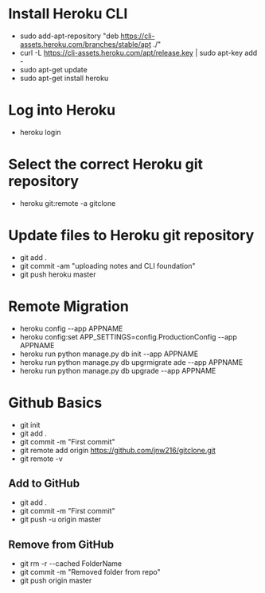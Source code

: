 
# Install Heroku CLI
* sudo add-apt-repository "deb https://cli-assets.heroku.com/branches/stable/apt ./"
* curl -L https://cli-assets.heroku.com/apt/release.key | sudo apt-key add -
* sudo apt-get update
* sudo apt-get install heroku



# Log into Heroku
* heroku login

# Select the correct Heroku git repository
* heroku git:remote -a gitclone


# Update files to Heroku git repository
* git add . 
* git commit -am "uploading notes and CLI foundation"
* git push heroku master

# Remote Migration
* heroku config --app APPNAME
* heroku config:set APP_SETTINGS=config.ProductionConfig --app APPNAME
* heroku run python manage.py db init --app APPNAME
* heroku run python manage.py db upgrmigrate ade --app APPNAME
* heroku run python manage.py db upgrade --app APPNAME

# Github Basics
* git init
* git add .
* git commit -m "First commit"
* git remote add origin https://github.com/jnw216/gitclone.git
* git remote -v
## Add to GitHub
* git add .
* git commit -m "First commit"
* git push -u origin master
## Remove from GitHub
* git rm -r --cached FolderName
* git commit -m "Removed folder from repo"
* git push origin master


